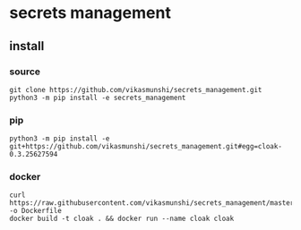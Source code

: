 # secrets management
## install
### source
    git clone https://github.com/vikasmunshi/secrets_management.git
    python3 -m pip install -e secrets_management
### pip
    python3 -m pip install -e git+https://github.com/vikasmunshi/secrets_management.git#egg=cloak-0.3.25627594
### docker
    curl https://raw.githubusercontent.com/vikasmunshi/secrets_management/master/Dockerfile -o Dockerfile
    docker build -t cloak . && docker run --name cloak cloak 
    